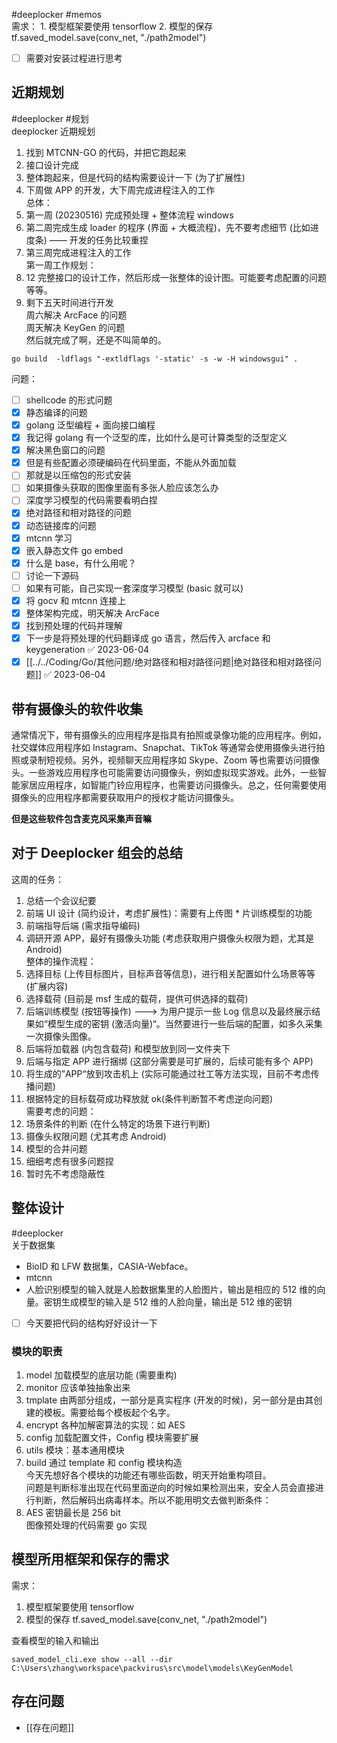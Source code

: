 #deeplocker #memos  
需求： 1. 模型框架要使用 tensorflow 2. 模型的保存 tf.saved_model.save(conv_net, "./path2model")

- [ ] 需要对安装过程进行思考

## 近期规划

#deeplocker #规划  
deeplocker 近期规划

1. 找到 MTCNN-GO 的代码，并把它跑起来
2. 接口设计完成
3. 整体跑起来，但是代码的结构需要设计一下 (为了扩展性)
4. 下周做 APP 的开发，大下周完成进程注入的工作  
总体：
5. 第一周 (20230516) 完成预处理 + 整体流程 windows
6. 第二周完成生成 loader 的程序 (界面 + 大概流程)，先不要考虑细节 (比如进度条) —— 开发的任务比较重捏
7. 第三周完成进程注入的工作  
第一周工作规划：
8. 12 完整接口的设计工作，然后形成一张整体的设计图。可能要考虑配置的问题等等。
9. 剩下五天时间进行开发  
周六解决 ArcFace 的问题  
周天解决 KeyGen 的问题  
然后就完成了啊，还是不叫简单的。

```shell
go build  -ldflags "-extldflags '-static' -s -w -H windowsgui" .
```

问题：

- [ ] shellcode 的形式问题
- [x] 静态编译的问题
- [x] golang 泛型编程 + 面向接口编程
- [x] 我记得 golang 有一个泛型的库，比如什么是可计算类型的泛型定义
- [x] 解决黑色窗口的问题
- [x] 但是有些配置必须硬编码在代码里面，不能从外面加载
- [ ] 那就是以压缩包的形式安装
- [ ] 如果摄像头获取的图像里面有多张人脸应该怎么办
- [ ] 深度学习模型的代码需要看明白捏
- [x] 绝对路径和相对路径的问题
- [x] 动态链接库的问题
- [x] mtcnn 学习
- [x] 嵌入静态文件 go embed
- [x] 什么是 base，有什么用呢？
- [ ] 讨论一下源码
- [ ] 如果有可能，自己实现一套深度学习模型 (basic 就可以)
- [x] 将 gocv 和 mtcnn 连接上
- [x] 整体架构完成，明天解决 ArcFace
- [x] 找到预处理的代码并理解
- [x] 下一步是将预处理的代码翻译成 go 语言，然后传入 arcface 和 keygeneration ✅ 2023-06-04
- [x] [[../../Coding/Go/其他问题/绝对路径和相对路径问题|绝对路径和相对路径问题]] ✅ 2023-06-04

## 带有摄像头的软件收集

通常情况下，带有摄像头的应用程序是指具有拍照或录像功能的应用程序。例如，社交媒体应用程序如 Instagram、Snapchat、TikTok 等通常会使用摄像头进行拍照或录制短视频。另外，视频聊天应用程序如 Skype、Zoom 等也需要访问摄像头。一些游戏应用程序也可能需要访问摄像头，例如虚拟现实游戏。此外，一些智能家居应用程序，如智能门铃应用程序，也需要访问摄像头。总之，任何需要使用摄像头的应用程序都需要获取用户的授权才能访问摄像头。

**但是这些软件包含麦克风采集声音嘛**

## 对于 Deeplocker 组会的总结

这周的任务：

1. 总结一个会议纪要
2. 前端 UI 设计 (简约设计，考虑扩展性)：需要有上传图 * 片训练模型的功能
3. 前端指导后端 (需求指导编码)
4. 调研开源 APP，最好有摄像头功能 (考虑获取用户摄像头权限为题，尤其是 Android)  
整体的操作流程：
5. 选择目标 (上传目标图片，目标声音等信息)，进行相关配置如什么场景等等 (扩展内容)
6. 选择载荷 (目前是 msf 生成的载荷，提供可供选择的载荷)
7. 后端训练模型 (按钮等操作) ---> 为用户提示一些 Log 信息以及最终展示结果如“模型生成的密钥 (激活向量)“。当然要进行一些后端的配置，如多久采集一次摄像头图像。
8. 后端将加载器 (内包含载荷) 和模型放到同一文件夹下
9. 后端与指定 APP 进行捆绑 (这部分需要是可扩展的，后续可能有多个 APP)
10. 将生成的”APP“放到攻击机上 (实际可能通过社工等方法实现，目前不考虑传播问题)
11. 根据特定的目标载荷成功释放就 ok(条件判断暂不考虑逆向问题)  
需要考虑的问题：
12. 场景条件的判断 (在什么特定的场景下进行判断)
13. 摄像头权限问题 (尤其考虑 Android)
14. 模型的合并问题
15. 细细考虑有很多问题捏
16. 暂时先不考虑隐蔽性

## 整体设计

#deeplocker  
关于数据集

- BioID 和 LFW 数据集，CASIA-Webface。
- mtcnn
- 人脸识别模型的输入就是人脸数据集里的人脸图片，输出是相应的 512 维的向量。密钥生成模型的输入是 512 维的人脸向量，输出是 512 维的密钥
- [ ] 今天要把代码的结构好好设计一下

### 模块的职责

1. model 加载模型的底层功能 (需要重构)
2. monitor 应该单独抽象出来
3. tmplate 由两部分组成，一部分是真实程序 (开发的时候)，另一部分是由其创建的模板。需要给每个模板起个名字。
4. encrypt 各种加解密算法的实现：如 AES
5. config 加载配置文件，Config 模块需要扩展
6. utils 模块：基本通用模块
7. build 通过 template 和 config 模块构造  
今天先想好各个模块的功能还有哪些函数，明天开始重构项目。  
问题是判断标准出现在代码里面逆向的时候如果检测出来，安全人员会直接进行判断，然后解码出病毒样本。所以不能用明文去做判断条件：
8. AES 密钥最长是 256 bit  
图像预处理的代码需要 go 实现

## 模型所用框架和保存的需求

需求：

1. 模型框架要使用 tensorflow
2. 模型的保存 tf.saved_model.save(conv_net, "./path2model")  

查看模型的输入和输出

```shell
saved_model_cli.exe show --all --dir C:\Users\zhang\workspace\packvirus\src\model\models\KeyGenModel 
```

## 存在问题

- [[存在问题]]
